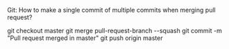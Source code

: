
Git: How to make a single commit of multiple commits when merging pull request?

git checkout master
git merge pull-request-branch --squash
git commit -m "Pull request merged in master"
git push origin master
